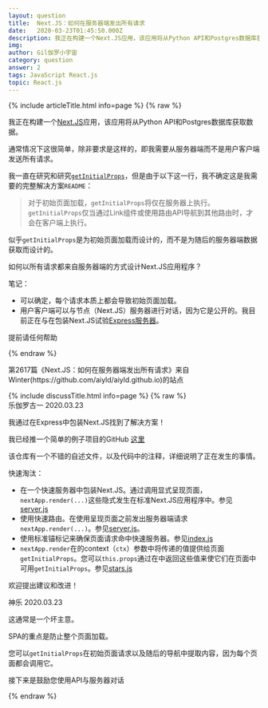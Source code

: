 ```yaml
---
layout: question
title:  Next.JS：如何在服务器端发出所有请求
date:   2020-03-23T01:45:50.000Z
description: 我正在构建一个Next.JS应用，该应用将从Python API和Postgres数据库获取数据。通常情况下这很简单，除非要求是这样的，即我需要从服务...
img: 
author: Gil伽罗小宇宙
category: question
answer: 2
tags: JavaScript React.js
topic: React.js
---
```

<div class="article-root">
  <div class="article">
    {% include articleTitle.html info=page %}
    {% raw %}
    <div class="article-content"><p><font style="vertical-align: inherit;"><font style="vertical-align: inherit;">我正在构建一个</font></font><a href="https://github.com/zeit/next.js" rel="noreferrer"><font style="vertical-align: inherit;"><font style="vertical-align: inherit;">Next.JS</font></font></a><font style="vertical-align: inherit;"><font style="vertical-align: inherit;">应用，该应用将从Python API和Postgres数据库获取数据。</font></font></p>

<p><font style="vertical-align: inherit;"><font style="vertical-align: inherit;">通常情况下这很简单，除非要求是这样的，即我需要从服务器端而不是用户客户端发送所有请求。</font></font></p>

<p><font style="vertical-align: inherit;"><font style="vertical-align: inherit;">我一直在研究和研究</font></font><a href="https://github.com/zeit/next.js#fetching-data-and-component-lifecycle" rel="noreferrer"><code>getInitialProps</code></a><font style="vertical-align: inherit;"><font style="vertical-align: inherit;">，但是由于以下这一行，我不确定这是我需要的完整解决方案</font></font><code>README</code><font style="vertical-align: inherit;"><font style="vertical-align: inherit;">：</font></font></p>

<blockquote>
  <p><font style="vertical-align: inherit;"><font style="vertical-align: inherit;">对于初始页面加载，</font></font><code>getInitialProps</code><font style="vertical-align: inherit;"><font style="vertical-align: inherit;">将仅在服务器上执行。</font></font><code>getInitialProps</code><font style="vertical-align: inherit;"><font style="vertical-align: inherit;">仅当通过Link组件或使用路由API导航到其他路由时，才会在客户端上执行。</font></font></p>
</blockquote>

<p><font style="vertical-align: inherit;"><font style="vertical-align: inherit;">似乎</font></font><code>getInitialProps</code><font style="vertical-align: inherit;"><font style="vertical-align: inherit;">是为初始页面加载而设计的，而不是为随后的服务器端数据获取而设计的。</font></font></p>

<p><font style="vertical-align: inherit;"><font style="vertical-align: inherit;">如何以所有请求都来自服务器端的方式设计Next.JS应用程序？</font></font></p>

<p><font style="vertical-align: inherit;"><font style="vertical-align: inherit;">笔记：</font></font></p>

<ul>
<li><font style="vertical-align: inherit;"><font style="vertical-align: inherit;">可以确定，每个请求本质上都会导致初始页面加载。</font></font></li>
<li><font style="vertical-align: inherit;"><font style="vertical-align: inherit;">用户客户端可以与节点（Next.JS）服务器进行对话，因为它是公开的。</font><font style="vertical-align: inherit;">我目前正在与在包装Next.JS试验</font></font><a href="https://github.com/zeit/next.js/tree/master/examples/custom-server-express" rel="noreferrer"><font style="vertical-align: inherit;"><font style="vertical-align: inherit;">Express服务器</font></font></a><font style="vertical-align: inherit;"><font style="vertical-align: inherit;">。</font></font></li>
</ul>

<p><font style="vertical-align: inherit;"><font style="vertical-align: inherit;">提前请任何帮助</font></font></p></div>
    {% endraw %}
  </div>
  <p class="winter_mark">第2617篇《Next.JS：如何在服务器端发出所有请求》来自Winter(https://github.com/aiyld/aiyld.github.io)的站点</p>
  <div class="discuss-wrapper">
    {% include discussTitle.html info=page %}
    {% raw %}
    <div class="discuss-item">
        <div class="discuss-parent">
          <div class="discuss-meta">
            <span class="discuss-user">乐伽罗古一</span>
            <span class="discuss-time">2020.03.23</span>
          </div>
          <div class="discuss-comment"><p><font style="vertical-align: inherit;"><font style="vertical-align: inherit;">我通过在Express中包装Next.JS找到了解决方案！</font></font></p>

<p><font style="vertical-align: inherit;"><font style="vertical-align: inherit;">我已经推一个简单的例子项目的GitHub </font></font><a href="https://github.com/AuthorOfTheSurf/server-side-requests-next-with-express" rel="noreferrer"><font style="vertical-align: inherit;"><font style="vertical-align: inherit;">这里</font></font></a></p>

<p><font style="vertical-align: inherit;"><font style="vertical-align: inherit;">该仓库有一个不错的自述文件，以及代码中的注释，详细说明了正在发生的事情。</font></font></p>

<p><font style="vertical-align: inherit;"><font style="vertical-align: inherit;">快速淘汰：</font></font></p>

<ul>
<li><font style="vertical-align: inherit;"><font style="vertical-align: inherit;">在一个快速服务器中包装Next.JS。</font><font style="vertical-align: inherit;">通过调用显式呈现页面，</font></font><code>nextApp.render(...)</code><font style="vertical-align: inherit;"><font style="vertical-align: inherit;">这些隐式发生在标准Next.JS应用程序中。</font><font style="vertical-align: inherit;">参见</font></font><a href="https://github.com/AuthorOfTheSurf/server-side-requests-next-with-express/blob/master/server.js" rel="noreferrer"><font style="vertical-align: inherit;"><font style="vertical-align: inherit;">server.js</font></font></a></li>
<li><font style="vertical-align: inherit;"><font style="vertical-align: inherit;">使用快速路由。</font><font style="vertical-align: inherit;">在使用呈现页面之前发出服务器端请求</font></font><code>nextApp.render(...)</code><font style="vertical-align: inherit;"><font style="vertical-align: inherit;">。</font><font style="vertical-align: inherit;">参见</font></font><a href="https://github.com/AuthorOfTheSurf/server-side-requests-next-with-express/blob/master/server.js" rel="noreferrer"><font style="vertical-align: inherit;"><font style="vertical-align: inherit;">server.js</font></font></a><font style="vertical-align: inherit;"><font style="vertical-align: inherit;">。</font></font></li>
<li><font style="vertical-align: inherit;"><font style="vertical-align: inherit;">使用标准锚标记来确保页面请求命中快速服务器。</font><font style="vertical-align: inherit;">参见</font></font><a href="https://github.com/AuthorOfTheSurf/server-side-requests-next-with-express/blob/master/pages/index.js" rel="noreferrer"><font style="vertical-align: inherit;"><font style="vertical-align: inherit;">index.js</font></font></a></li>
<li><code>nextApp.render</code><font style="vertical-align: inherit;"><font style="vertical-align: inherit;">在的context（</font></font><code>ctx</code><font style="vertical-align: inherit;"><font style="vertical-align: inherit;">）参数</font><font style="vertical-align: inherit;">中将传递的值提供给页面</font></font><code>getInitialProps</code><font style="vertical-align: inherit;"><font style="vertical-align: inherit;">。</font><font style="vertical-align: inherit;">您可以</font></font><code>this.props</code><font style="vertical-align: inherit;"><font style="vertical-align: inherit;">通过在中返回</font><font style="vertical-align: inherit;">这些值来使它们在页面中可用</font></font><code>getInitialProps</code><font style="vertical-align: inherit;"><font style="vertical-align: inherit;">。</font><font style="vertical-align: inherit;">参见</font></font><a href="https://github.com/AuthorOfTheSurf/server-side-requests-next-with-express/blob/master/pages/stars.js" rel="noreferrer"><font style="vertical-align: inherit;"><font style="vertical-align: inherit;">stars.js</font></font></a></li>
</ul>

<p><font style="vertical-align: inherit;"><font style="vertical-align: inherit;">欢迎提出建议和改进！</font></font></p></div>
        </div></div><div class="discuss-item">
        <div class="discuss-parent">
          <div class="discuss-meta">
            <span class="discuss-user">神乐</span>
            <span class="discuss-time">2020.03.23</span>
          </div>
          <div class="discuss-comment"><p><font style="vertical-align: inherit;"><font style="vertical-align: inherit;">这通常是一个坏主意。</font></font></p>

<p><font style="vertical-align: inherit;"><font style="vertical-align: inherit;">SPA的重点是防止整个页面加载。</font></font></p>

<p><font style="vertical-align: inherit;"><font style="vertical-align: inherit;">您可以</font></font><code>getInitialProps</code><font style="vertical-align: inherit;"><font style="vertical-align: inherit;">在初始页面请求以及随后的导航中提取内容，因为每个页面都会调用它。</font></font></p>

<p><font style="vertical-align: inherit;"><font style="vertical-align: inherit;">接下来是鼓励您使用API​​与服务器对话</font></font></p></div>
        </div></div>
    {% endraw %}
  </div>
<div>
